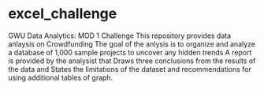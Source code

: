 # excel_challenge
GWU Data Analytics: MOD 1 Challenge
This repository provides data anlaysis on Crowdfunding
The goal of the anlysis is to organize and analyze a database of 1,000 sample projects to uncover any hidden trends
A report is provided by the analysist that Draws three conclusions from the results of the data
and States the limitations of the dataset and recommendations for using additional tables of graph.

